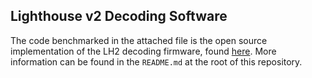 ## Lighthouse v2 Decoding Software

The code benchmarked in the attached file is the open source implementation of the LH2 decoding firmware, found [here](https://github.com/DotBots/DotBot-firmware/blob/f3a46c34e9ee9bda8e34b37e943eea6c8cd8e2da/bsp/nrf/lh2.c). More information can be found in the `README.md` at the root of this repository.
